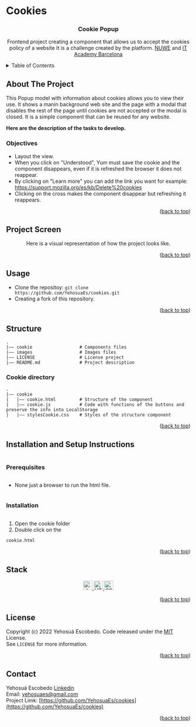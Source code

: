 # Cookies

<h3 align="center">Cookie Popup</h3>
<p align="center">
Frontend project creating a component that allows us to accept the cookies policy of a website
It is a challenge created by the platform.
  <a href="https://nuwe.io/challenge/repte-2-accept-cookie">NUWE</a>
  and <a href="https://www.barcelonactiva.cat/es/itacademy"> IT Academy Barcelona</a>
</p>

<!-- TABLE OF CONTENTS -->
<details>
  <summary>Table of Contents</summary>
  <ol>
    <li>
      <a href="#about-the-project">About The Project</a>
      <ul>
        <li><a href="#objectives">Objectives </a></li>
      </ul>
    </li>
    <li><a href="#project-Screen">Project Screen</a></li>
    <li><a href="#usage">Usage</a></li>
    <li><a href="#structure">Structure</a></li>
    <li>
        <a href="#installation-and-setup-instructions">Installation and Setup Instructions</a>
         <ul>
            <li><a href="#prerequisites">Prerequisites</a></li>
            <li><a href="#installation">Installation</a></li>
        </ul>
    </li>
    <li><a href="#stack">Stack</a></li>
    <li><a href="#license">License</a></li>
    <li><a href="#contact">Contact</a></li>
  </ol>
</details>

<!-- DESCRITION -->
## About The Project

This Popup model with information about cookies allows you to view their use. It shows a manin background web site and the page with a modal that disables the rest of the page until cookies are not accepted or the modal is closed. It is a simple component that can be reused for any website.

**Here are the description of the tasks to develop.**

 ### Objectives
- Layout the view.
- When you click on "Understood", Yum must save the cookie and the component disappears, even if it is refreshed the browser it does not reappear.
- By clicking on "Learn more" you can add the link you want for example: https://support.mozilla.org/es/kb/Delete%20cookies
- Clicking on the cross makes the component disappear but refreshing it reappears.

<p align="right">(<a href="#top">back to top</a>)</p>

## Project Screen
<p align="center">
Here is a visual representation of how the project looks like.
</p>


<p align="right">(<a href="#top">back to top</a>)</p>

<!-- USAGE -->
## Usage
- Clone the repositoy: ``git clone https://github.com/YehosuaEs/cookies.git``
- Creating a fork of this repository.

<p align="right">(<a href="#top">back to top</a>)</p>

<!-- STRUCTURE -->
## Structure

````
.
|–– cookie                  # Components files 
|–– images                  # Images files
|–– LICENSE                 # License project
|–– README.md               # Project description
````

### Cookie directory

````
.
|–– cookie
|   |–– cookie.html         # Structure of the component
|   |–– cookie.js           # Code with functions of the buttons and preserve the info into LocalStorage
|   |–– stylesCookie.css    # Styles of the structure component
````

<p align="right">(<a href="#top">back to top</a>)</p>

<!-- INSTALLATION AND SETUP -->

## Installation and Setup Instructions

<h3 style="display: inline-block"> Prerequisites </h3>

- None just a browser to run the html file.

<h3 style="display: inline-block"> Installation </h3>

1. Open the cookie folder 
2.  Double click on the 
```
cookie.html
```

<p align="right">(<a href="#top">back to top</a>)</p>

<!-- STACK -->

## Stack

<div align="center">
  <a href="https://www.javascript.com/">
    <img width="25" alt="JavaScript" src="https://user-images.githubusercontent.com/93733677/175814736-fdc4935d-6107-4efc-a6bb-6a98dc685f80.png">
  </a> 
  <a href="https://www.javascript.com/](https://developer.mozilla.org/es/docs/Glossary/HTML5">
    <img width="25" alt="HTML5" src="https://user-images.githubusercontent.com/93733677/175814924-338e3829-a7d8-4e3b-a9ff-6edf3d293a4f.png">
  </a>
  <a href="https://developer.mozilla.org/es/docs/Web/CSS">
    <img width="25" alt="CSS3" src="https://user-images.githubusercontent.com/93733677/175814939-9e82779a-c8a2-4fe2-999a-22ff7ffb8282.png"> 
  </a>
</div>
 
<p align="right">(<a href="#top">back to top</a>)</p>

<!-- LICENSE -->
  
## License
Copyright (c) 2022 Yehosuá Escobedo. Code released under the [MIT](https://github.com/YehosuaEs/cookies/blob/main/LICENSE) License. 
  </br>
  See `LICENSE` for more information.
  
<p align="right">(<a href="#top">back to top</a>)</p>
 <!-- CONTACT -->

## Contact
Yehosuá Escobedo [Linkedin](https://www.linkedin.com/in/edgaryehosuaescobedo/)  
Email: yehosuaes@gmail.com 
</br>
Project Limk: [https://github.com/YehosuaEs/cookies](https://github.com/YehosuaEs/cookies)

<p align="right">(<a href="#top">back to top</a>)</p>
